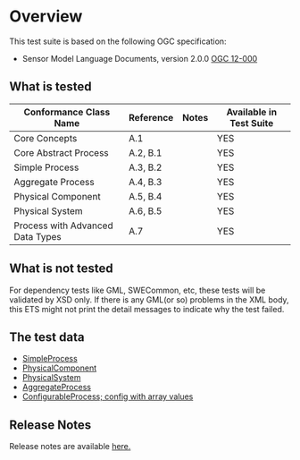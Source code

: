 # Overview
This test suite is based on the following OGC specification:
  * Sensor Model Language Documents, version 2.0.0 [OGC 12-000](https://portal.opengeospatial.org/files/?artifact_id=55939)
  
## What is tested 
| Conformance Class Name               | Reference | Notes                                                                                                                   | Available in Test Suite | 
|--------------------------------------|-----------|-------------------------------------------------------------------------------------------------------------------------|-------------------------| 
| Core Concepts     | A.1 | | YES                     | 
| Core Abstract Process | A.2, B.1 | | YES | 
| Simple Process       | A.3, B.2  | | YES | 
| Aggregate Process    | A.4, B.3  | | YES | 
| Physical Component | A.5, B.4 | | YES | 
| Physical System | A.6, B.5 | | YES | 
| Process with Advanced Data Types | A.7 | | YES | 
 
## What is not tested 
For dependency tests like GML, SWECommon, etc, these tests will be validated by XSD only. If there is any GML(or so) problems in the XML body, this ETS might not print the detail messages to indicate why the test failed. 
 
## The test data 
* [SimpleProcess](https://raw.githubusercontent.com/opengeospatial/ets-sensorml20/master/src/test/resources/SimpleProcess.xml) 
* [PhysicalComponent](https://raw.githubusercontent.com/opengeospatial/ets-sensorml20/master/src/test/resources/PhysicalComponent.xml) 
* [PhysicalSystem](https://raw.githubusercontent.com/opengeospatial/ets-sensorml20/master/src/test/resources/PhysicalSystem.xml) 
* [AggregateProcess](https://raw.githubusercontent.com/opengeospatial/ets-sensorml20/master/src/test/resources/AggregateProcess.xml) 
* [ConfigurableProcess; config with array values](https://raw.githubusercontent.com/opengeospatial/ets-sensorml20/master/src/test/resources/SensorConfigWithArray.xml) 
 
 ## Release Notes  
Release notes are available [here.](relnotes.html) 